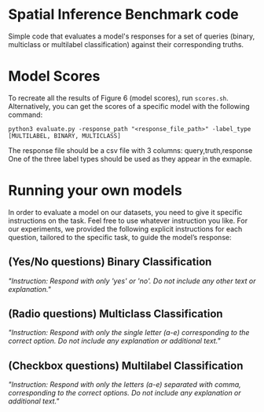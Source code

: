 # Spatial Inference Benchmark code

Simple code that evaluates a model's responses for a set of queries (binary, multiclass or multilabel classification) against their corresponding truths.


# Model Scores

To recreate all the results of Figure 6 (model scores), run ```scores.sh```.
Alternatively, you can get the scores of a specific model with the following command:
```
python3 evaluate.py -response_path "<response_file_path>" -label_type [MULTILABEL, BINARY, MULTICLASS]
```

The response file should be a csv file with 3 columns: query,truth,response
One of the three label types should be used as they appear in the exmaple.

# Running your own models

In order to evaluate a model on our datasets, you need to give it specific instructions on the task.
Feel free to use whatever instruction you like.
For our experiments, we provided the following explicit instructions for each question, tailored to the specific task, to guide the model’s response:

## (Yes/No questions) Binary Classification

_"Instruction: Respond with only 'yes' or 'no'. Do not include any other text or explanation."_

## (Radio questions) Multiclass Classification

_"Instruction: Respond with only the single letter (a-e) corresponding to the correct option. Do not include any explanation or additional text."_

## (Checkbox questions) Multilabel Classification

_"Instruction: Respond with only the letters (a-e) separated with comma, corresponding to the correct options. Do not include any explanation or additional text."_


